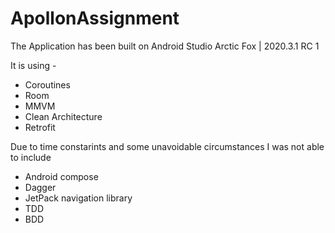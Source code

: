 # ApollonAssignment

The Application has been built on Android Studio Arctic Fox | 2020.3.1 RC 1

It is using - 

* Coroutines 
* Room
* MMVM
* Clean Architecture
* Retrofit

Due to time constarints and some unavoidable circumstances I was not able to include

* Android compose
* Dagger
* JetPack navigation library
* TDD
* BDD
